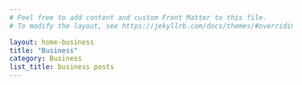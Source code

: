 ```yaml
---
# Feel free to add content and custom Front Matter to this file.
# To modify the layout, see https://jekyllrb.com/docs/themes/#overriding-theme-defaults

layout: home-business
title: "Business"
category: Business
list_title: business posts
---
```

